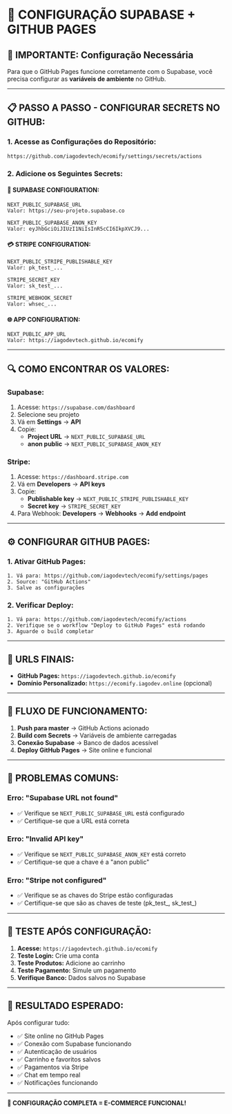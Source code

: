 # 🔧 CONFIGURAÇÃO SUPABASE + GITHUB PAGES

## 🚨 **IMPORTANTE: Configuração Necessária**

Para que o GitHub Pages funcione corretamente com o Supabase, você precisa configurar as **variáveis de ambiente** no GitHub.

---

## 📋 **PASSO A PASSO - CONFIGURAR SECRETS NO GITHUB:**

### 1. **Acesse as Configurações do Repositório:**
```
https://github.com/iagodevtech/ecomify/settings/secrets/actions
```

### 2. **Adicione os Seguintes Secrets:**

#### 🔑 **SUPABASE CONFIGURATION:**
```
NEXT_PUBLIC_SUPABASE_URL
Valor: https://seu-projeto.supabase.co
```

```
NEXT_PUBLIC_SUPABASE_ANON_KEY
Valor: eyJhbGciOiJIUzI1NiIsInR5cCI6IkpXVCJ9...
```

#### 💳 **STRIPE CONFIGURATION:**
```
NEXT_PUBLIC_STRIPE_PUBLISHABLE_KEY
Valor: pk_test_...
```

```
STRIPE_SECRET_KEY
Valor: sk_test_...
```

```
STRIPE_WEBHOOK_SECRET
Valor: whsec_...
```

#### 🌐 **APP CONFIGURATION:**
```
NEXT_PUBLIC_APP_URL
Valor: https://iagodevtech.github.io/ecomify
```

---

## 🔍 **COMO ENCONTRAR OS VALORES:**

### **Supabase:**
1. Acesse: `https://supabase.com/dashboard`
2. Selecione seu projeto
3. Vá em **Settings** → **API**
4. Copie:
   - **Project URL** → `NEXT_PUBLIC_SUPABASE_URL`
   - **anon public** → `NEXT_PUBLIC_SUPABASE_ANON_KEY`

### **Stripe:**
1. Acesse: `https://dashboard.stripe.com`
2. Vá em **Developers** → **API keys**
3. Copie:
   - **Publishable key** → `NEXT_PUBLIC_STRIPE_PUBLISHABLE_KEY`
   - **Secret key** → `STRIPE_SECRET_KEY`
4. Para Webhook: **Developers** → **Webhooks** → **Add endpoint**

---

## ⚙️ **CONFIGURAR GITHUB PAGES:**

### 1. **Ativar GitHub Pages:**
```
1. Vá para: https://github.com/iagodevtech/ecomify/settings/pages
2. Source: "GitHub Actions"
3. Salve as configurações
```

### 2. **Verificar Deploy:**
```
1. Vá para: https://github.com/iagodevtech/ecomify/actions
2. Verifique se o workflow "Deploy to GitHub Pages" está rodando
3. Aguarde o build completar
```

---

## 🎯 **URLS FINAIS:**

- **GitHub Pages:** `https://iagodevtech.github.io/ecomify`
- **Domínio Personalizado:** `https://ecomify.iagodev.online` (opcional)

---

## 🔄 **FLUXO DE FUNCIONAMENTO:**

1. **Push para master** → GitHub Actions acionado
2. **Build com Secrets** → Variáveis de ambiente carregadas
3. **Conexão Supabase** → Banco de dados acessível
4. **Deploy GitHub Pages** → Site online e funcional

---

## 🚨 **PROBLEMAS COMUNS:**

### **Erro: "Supabase URL not found"**
- ✅ Verifique se `NEXT_PUBLIC_SUPABASE_URL` está configurado
- ✅ Certifique-se que a URL está correta

### **Erro: "Invalid API key"**
- ✅ Verifique se `NEXT_PUBLIC_SUPABASE_ANON_KEY` está correto
- ✅ Certifique-se que a chave é a "anon public"

### **Erro: "Stripe not configured"**
- ✅ Verifique se as chaves do Stripe estão configuradas
- ✅ Certifique-se que são as chaves de teste (pk_test_, sk_test_)

---

## 📱 **TESTE APÓS CONFIGURAÇÃO:**

1. **Acesse:** `https://iagodevtech.github.io/ecomify`
2. **Teste Login:** Crie uma conta
3. **Teste Produtos:** Adicione ao carrinho
4. **Teste Pagamento:** Simule um pagamento
5. **Verifique Banco:** Dados salvos no Supabase

---

## 🎉 **RESULTADO ESPERADO:**

Após configurar tudo:
- ✅ Site online no GitHub Pages
- ✅ Conexão com Supabase funcionando
- ✅ Autenticação de usuários
- ✅ Carrinho e favoritos salvos
- ✅ Pagamentos via Stripe
- ✅ Chat em tempo real
- ✅ Notificações funcionando

---

**🚀 CONFIGURAÇÃO COMPLETA = E-COMMERCE FUNCIONAL!**

